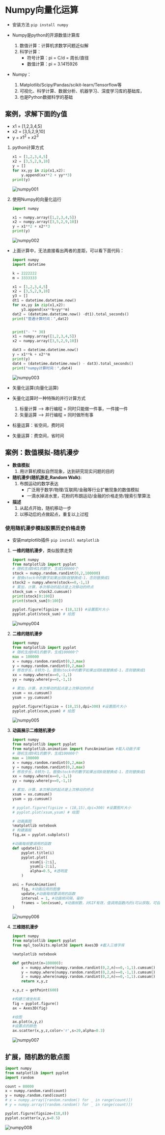 # Numpy向量化运算

* 安装方法 `pip install numpy`

* Numpy是python的开源数值计算库
    1. 数值计算：计算机求数学问题近似解
    2. 科学计算：
        * 符号计算：pi = C/d = 周长/直径
        * 数值计算：pi = 3.1415926
* Numpy：
    1. Matplotlib/Scipy/Pandas/scikit-learn/Tensorflow等
    2. 可视化、科学计算、数据分析、机器学习、深度学习库的基础库，
    3. 也是Python数据科学的基础

## 案例，求解下面的y值

* x1 = [1,2,3,4,5]
* x2 = [3,5,2,9,10]
* y = ${x1}^2+{x2}^3$

1. python计算方式

    ````python
    x1 = [1,2,3,4,5]
    x2 = [3,5,2,9,10]
    y = []
    for xx,yy in zip(x1,x2):
        y.append(xx**2 + yy**3)
    print(y)
    ````

    ![numpy001](https://raw.githubusercontent.com/1263351411/xdd.github.io/master/img/python/numpy001.jpg)

2. 使用Numpy的向量化运行

    ````python
    import numpy

    x1 = numpy.array([1,2,3,4,5])
    x2 = numpy.array([3,5,2,9,10])
    y = x1**2 + x2**3
    print(y)
    ````

    ![numpy002](https://raw.githubusercontent.com/1263351411/xdd.github.io/master/img/python/numpy002.jpg)

* 上面计算中，无法直接看出两者的差距，可以看下面代码：

    ````python
    import numpy
    import datetime

    k = 2222222
    m = 3333333

    x1 = [1,2,3,4,5]
    x2 = [3,5,2,9,10]
    y3 = []
    dt1 = datetime.datetime.now()
    for xx,yy in zip(x1,x2):
        y3.append(xx**k+yy**m)
    dat2 = (datetime.datetime.now() -dt1).total_seconds()
    print("普通计算时间：",dat2)


    print("- "* 30)
    x1 = numpy.array([1,2,3,4,5])
    x2 = numpy.array([3,5,2,9,10])

    dat3 = datetime.datetime.now()
    y = x1**k + x2**m
    print(y)
    dat4 = (datetime.datetime.now() - dat3).total_seconds()
    print("numpy计算时间：",dat4)
    ````

    ![numpy003](https://raw.githubusercontent.com/1263351411/xdd.github.io/master/img/python/numpy003.jpg)

* 矢量化运算(向量化运算)
* 矢量化运算时一种特殊的并行计算方式
    1. 标量计算 --> 串行编程 = 同时只能做一件事，一件接一件
    2. 矢量运算 --> 并行编程 = 同时做所有事
* 标量运算：省空间，费时间
* 矢量运算：费空间，省时间

## 案例：数值模拟-随机漫步

* **数值模拟**
    1. 用计算机模拟自然现象，达到研究现实问题的目的
* **随机漫步(随机游走,Random Walk):**
    1. 布朗运动的数学表达
        * 广泛用于数学/物理/互联网/金融等行业扩散现象的数值模拟
        * 一滴水掉进水里，花粉的布朗运动/金融的价格走势/搜索引擎算法
* **描述**
    1. 从起点开始，随机移动一步
    2. 以移动后的点做起点，重复以上过程

### 使用随机漫步模拟股票历史价格走势

* 安装matplotlib插件 `pip install matplotlib`

1. **一维的随机漫步**，类似股票走势

    ````python
    import numpy
    from matplotlib import pyplot
    # 随机生成0和1的数字，生成100000个
    stock = numpy.random.randint(0,2,100000)
    # 替換stock中的數字如果出现0就替换成-1，否则替换成1
    stock2 = numpy.where(stock==0,-1,1)
    # 累加，计算，本次移动的起点是上次移动的终点
    stock_sum = stock2.cumsum()
    print(stock[0:100])
    print(stock_sum[0:100])

    pyplot.figure(figsize = (18,12)) #设置图片大小
    pyplot.plot(stock_sum) # 绘图
    ````

    ![numpy004](https://raw.githubusercontent.com/1263351411/xdd.github.io/master/img/python/numpy004.jpg)

2. **二维的随机漫步**

    ````python
    import numpy
    from matplotlib import pyplot
    # 随机生成0和1的数字，生成100000个
    max = 100000
    x = numpy.random.randint(0,2,max)
    y = numpy.random.randint(0,2,max)
    # 修改步长，0转为-1。替換stock中的數字如果出现0就替换成-1，否则替换成1
    xx = numpy.where(x==0,-1,1)
    yy = numpy.where(y==0,-1,1)

    # 累加，计算，本次移动的起点是上次移动的终点
    xsum = xx.cumsum()
    ysum = yy.cumsum()

    pyplot.figure(figsize = (18,15),dpi=300) #设置图片大小
    pyplot.plot(xsum,ysum) # 绘图
    ````

    ![numpy005](https://raw.githubusercontent.com/1263351411/xdd.github.io/master/img/python/numpy005.jpg)  

3. **动画展示二维随机漫步**

    ````python
    import numpy
    from matplotlib import pyplot
    from matplotlib.animation import FuncAnimation #载入动画子库
    # 随机生成0和1的数字，生成100000个
    max = 100000
    x = numpy.random.randint(0,2,max)
    y = numpy.random.randint(0,2,max)
    # 修改步长，0转为-1。替換stock中的數字如果出现0就替换成-1，否则替换成1
    xx = numpy.where(x==0,-1,1)
    yy = numpy.where(y==0,-1,1)

    # 累加，计算，本次移动的起点是上次移动的终点
    xsum = xx.cumsum()
    ysum = yy.cumsum()

    # pyplot.figure(figsize = (18,15),dpi=300) #设置图片大小
    # pyplot.plot(xsum,ysum) # 绘图

    # 动画画图
    %matplotlib notebook
    # 构建画板
    fig,ax = pyplot.subplots()

    #动画每帧要调用的函数
    def update(i):
        pyplot.title(i)
        pyplot.plot(
            xsum[i-2:i],
            ysum[i-2:i],
            alpha=0.5, #透明度
        )

    ani = FuncAnimation(
        fig, #动画应用的图像
        update,#动画每帧要调用的函数
        interval = 1, #动画帧间隔，毫秒
        frames = len(xsum), #动画帧数，对GIF有效，值调用函数内的i可以获取。可自定义值如range(50,100)
    )
    ````

    ![numpy006](https://raw.githubusercontent.com/1263351411/xdd.github.io/master/img/python/numpy006.jpg)  

4. **三维随机漫步**

    ````python
    import numpy
    from matplotlib import pyplot
    from mpl_toolkits.mplot3d import Axes3D #載入三维字库

    %matplotlib notebook

    def getPoint(n=100000):
        x = numpy.where(numpy.random.randint(0,2,n)==0,-1,1).cumsum()
        y = numpy.where(numpy.random.randint(0,2,n)==0,-1,1).cumsum()
        z = numpy.where(numpy.random.randint(0,2,n)==0,-1,1).cumsum()
        return x,y,z

    x,y,z = getPoint(600)

    #构建三维坐标系
    fig = pyplot.figure()
    ax = Axes3D(fig)

    #绘图
    ax.plot(x,y,z)
    #设置点的颜色
    ax.scatter(x,y,z,color='r',s=20,alpha=0.3)
    ````

    ![numpy007](https://raw.githubusercontent.com/1263351411/xdd.github.io/master/img/python/numpy007.jpg)  

## 扩展，随机数的散点图

````python
import numpy
from matplotlib import pyplot
import random

count = 80000
x = numpy.random.rand(count)
y = numpy.random.rand(count)
# x = numpy.array([random.random() for _ in range(count)])
# y = numpy.array([random.random() for _ in range(count)])

pyplot.figure(figsize=(18,8))
pyplot.scatter(x,y,s=0.5)
````

![numpy008](https://raw.githubusercontent.com/1263351411/xdd.github.io/master/img/python/numpy008.jpg)  












